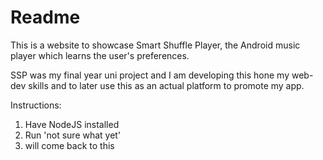 Readme
======

This is a website to showcase Smart Shuffle Player, the Android music player which learns the user's preferences. 

SSP was my final year uni project and I am developing this hone my web-dev skills and to later use this as an actual platform to promote my app.

Instructions:

  1. Have NodeJS installed
  2. Run 'not sure what yet'
  3. will come back to this
